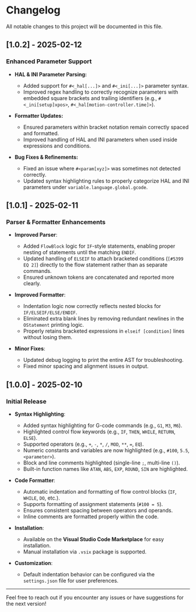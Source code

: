 # Changelog

All notable changes to this project will be documented in this file. 

## [1.0.2] - 2025-02-12

### **Enhanced Parameter Support**

- **HAL & INI Parameter Parsing:**
  - Added support for `#<_hal[...]>` and `#<_ini[...]>` parameter syntax.
  - Improved regex handling to correctly recognize parameters with embedded square brackets and trailing identifiers (e.g., `#<_ini[setup]xpos>`, `#<_hal[motion-controller.time]>`).

- **Formatter Updates:**
  - Ensured parameters within bracket notation remain correctly spaced and formatted.
  - Improved handling of HAL and INI parameters when used inside expressions and conditions.

- **Bug Fixes & Refinements:**
  - Fixed an issue where `#<param[xyz]>` was sometimes not detected correctly.
  - Updated syntax highlighting rules to properly categorize HAL and INI parameters under `variable.language.global.gcode`.


## [1.0.1] - 2025-02-11

### Parser & Formatter Enhancements

- **Improved Parser**:
  - Added `FlowBlock` logic for `IF`-style statements, enabling proper nesting of statements until the matching `ENDIF`.
  - Updated handling of `ELSEIF` to attach bracketed conditions (`[#5399 EQ 2]`) directly to the flow statement rather than as separate commands.
  - Ensured unknown tokens are concatenated and reported more clearly.

- **Improved Formatter**:
  - Indentation logic now correctly reflects nested blocks for `IF/ELSEIF/ELSE/ENDIF`.
  - Eliminated extra blank lines by removing redundant newlines in the `OStatement` printing logic.
  - Properly retains bracketed expressions in `elseif [condition]` lines without losing them.

- **Minor Fixes**:
  - Updated debug logging to print the entire AST for troubleshooting.
  - Fixed minor spacing and alignment issues in output.

## [1.0.0] - 2025-02-10

### Initial Release

- **Syntax Highlighting**: 
  - Added syntax highlighting for G-code commands (e.g., `G1`, `M3`, `M6`).
  - Highlighted control flow keywords (e.g., `IF`, `THEN`, `WHILE`, `RETURN`, `ELSE`).
  - Supported operators (e.g., `+`, `-`, `*`, `/`, `MOD`, `**`, `=`, `EQ`).
  - Numeric constants and variables are now highlighted (e.g., `#100`, `5.5`, `<parameter>`).
  - Block and line comments highlighted (single-line `;`, multi-line `()`).
  - Built-in function names like `ATAN`, `ABS`, `EXP`, `ROUND`, `SIN` are highlighted.

- **Code Formatter**: 
  - Automatic indentation and formatting of flow control blocks (`IF`, `WHILE`, `DO`, etc.).
  - Supports formatting of assignment statements (`#100 = 5`).
  - Ensures consistent spacing between operators and operands.
  - Inline comments are formatted properly within the code.

- **Installation**:
  - Available on the **Visual Studio Code Marketplace** for easy installation.
  - Manual installation via `.vsix` package is supported.

- **Customization**:
  - Default indentation behavior can be configured via the `settings.json` file for user preferences.

---

Feel free to reach out if you encounter any issues or have suggestions for the next version!
